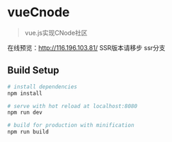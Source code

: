 # vueCnode

> vue.js实现CNode社区

在线预览：http://116.196.103.81/
SSR版本请移步 ssr分支

## Build Setup

``` bash
# install dependencies
npm install

# serve with hot reload at localhost:8080
npm run dev

# build for production with minification
npm run build

```
